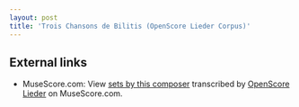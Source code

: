 ```yaml
---
layout: post
title: 'Trois Chansons de Bilitis (OpenScore Lieder Corpus)'
---
```


## External links

- MuseScore.com: View [sets by this composer] transcribed by [OpenScore Lieder] on MuseScore.com.

[sets by this composer]: https://musescore.com/openscore-lieder-corpus/sets/5079444
[OpenScore Lieder]: https://musescore.com/openscore-lieder-corpus

